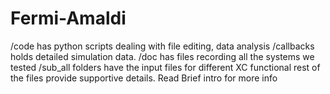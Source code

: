 # Fermi-Amaldi

/code has python scripts dealing with file editing, data analysis
/callbacks holds detailed simulation data.
/doc has files recording all the systems we tested
/sub_all folders have the input files for different XC functional
rest of the files provide supportive details. Read Brief intro for more info
